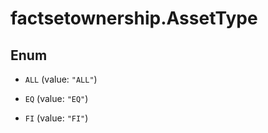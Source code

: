 # factsetownership.AssetType

## Enum


* `ALL` (value: `"ALL"`)

* `EQ` (value: `"EQ"`)

* `FI` (value: `"FI"`)


